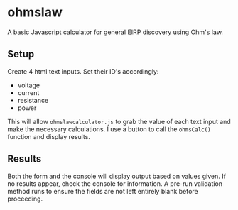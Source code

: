 # ohmslaw
A basic Javascript calculator for general EIRP discovery using Ohm's law.

## Setup
Create 4 html text inputs. Set their ID's accordingly:
* voltage
* current
* resistance
* power

This will allow `ohmslawcalculator.js` to grab the value of each text input and make the necessary calculations. I use a button to call the `ohmsCalc()` function and display results.

## Results
Both the form and the console will display output based on values given. If no results appear, check the console for information. A pre-run validation method runs to ensure the fields are not left entirely blank before proceeding.
